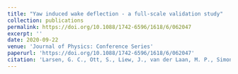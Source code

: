 ```yaml
---
title: "Yaw induced wake deflection - a full-scale validation study"
collection: publications
permalink: https://doi.org/10.1088/1742-6596/1618/6/062047
excerpt: ''
date: 2020-09-22
venue: 'Journal of Physics: Conference Series'
paperurl: 'https://doi.org/10.1088/1742-6596/1618/6/062047'
citation: 'Larsen, G. C., Ott, S., Liew, J., van der Laan, M. P., Simon, E., R.Thorsen, G., & Jacobs, P. (2020). Yaw induced wake deflection - a full-scale validation study. Journal of Physics - Conference Series, 1618(6), 062047 (11pp), 062047 (11pp). https://doi.org/10.1088/1742-6596/1618/6/062047'
---
```


